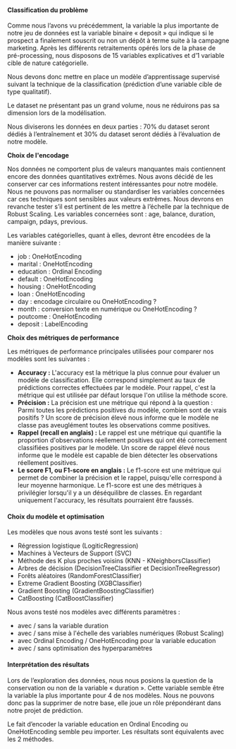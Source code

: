 #### Classification du problème

Comme nous l’avons vu précédemment, la variable la plus importante de notre jeu de données est la variable binaire « deposit » qui indique si le prospect a finalement souscrit ou non un dépôt à terme suite à la campagne marketing. Après les différents retraitements opérés lors de la phase de pré-processing, nous disposons de 15 variables explicatives et d’1 variable cible de nature catégorielle.

Nous devons donc mettre en place un modèle d’apprentissage supervisé suivant la technique de la classification (prédiction d’une variable cible de type qualitatif).

Le dataset ne présentant pas un grand volume, nous ne réduirons pas sa dimension lors de la modélisation.

Nous diviserons les données en deux parties : 70% du dataset seront dédiés à l’entraînement et 30% du dataset seront dédiés à l’évaluation de notre modèle.

**Choix de l'encodage**

Nos données ne comportent plus de valeurs manquantes mais contiennent encore des données quantitatives extrêmes. Nous avons décidé de les conserver car ces informations restent intéressantes pour notre modèle. Nous ne pouvons pas normaliser ou standardiser les variables concernées car ces techniques sont sensibles aux valeurs extrêmes. Nous devrons en revanche tester s’il est pertinent de les mettre à l’échelle par la technique de Robust Scaling. Les variables concernées sont : age, balance, duration, campaign, pdays, previous.

Les variables catégorielles, quant à elles, devront être encodées de la manière suivante :
* job : OneHotEncoding
* marital : OneHotEncoding
* education : Ordinal Encoding
* default : OneHotEncoding
* housing : OneHotEncoding
* loan : OneHotEncoding
* day : encodage circulaire ou OneHotEncoding ?
* month : conversion texte en numérique ou OneHotEncoding ?
* poutcome : OneHotEncoding
* deposit : LabelEncoding

**Choix des métriques de performance**

Les métriques de performance principales utilisées pour comparer nos modèles sont les suivantes :
* **Accuracy :** L'accuracy est la métrique la plus connue pour évaluer un modèle de classification. Elle correspond simplement au taux de prédictions correctes effectuées par le modèle. Pour rappel, c'est la métrique qui est utilisée par défaut lorsque l'on utilise la méthode score.
* **Précision :** La précision est une métrique qui répond à la question : Parmi toutes les prédictions positives du modèle, combien sont de vrais positifs ? Un score de précision élevé nous informe que le modèle ne classe pas aveuglément toutes les observations comme positives.
* **Rappel (recall en anglais) :** Le rappel est une métrique qui quantifie la proportion d'observations réellement positives qui ont été correctement classifiées positives par le modèle. Un score de rappel élevé nous informe que le modèle est capable de bien détecter les observations réellement positives.
* **Le score F1, ou F1-score en anglais :** Le f1-score est une métrique qui permet de combiner la précision et le rappel, puisqu'elle correspond à leur moyenne harmonique. Le f1-score est une des métriques à privilégier lorsqu'il y a un déséquilibre de classes. En regardant uniquement l'accuracy, les résultats pourraient être faussés.



#### Choix du modèle et optimisation

Les modèles que nous avons testé sont les suivants :
* Régression logistique (LogiticRegression)
* Machines à Vecteurs de Support (SVC)
* Méthode des K plus proches voisins (KNN - KNeighborsClassifier)
* Arbres de décision (DecisionTreeClassifier et DecisionTreeRegressor)
* Forêts aléatoires (RandomForestClassifier)
* Extreme Gradient Boosting (XGBClassifier)
* Gradient Boosting (GradientBoostingClassifier)
* CatBoosting (CatBoostClassifier)

Nous avons testé nos modèles avec différents paramètres :
* avec / sans la variable duration
* avec / sans mise à l'échelle des variables numériques (Robust Scaling)
* avec Ordinal Encoding / OneHotEncoding pour la variable education
* avec / sans optimisation des hyperparamètres



#### Interprétation des résultats

Lors de l’exploration des données, nous nous posions la question de la conservation ou non de la variable « duration ». Cette variable semble être la variable la plus importante pour 4 de nos modèles. Nous ne pouvons donc pas la supprimer de notre base, elle joue un rôle prépondérant dans notre projet de prédiction.

Le fait d’encoder la variable education en Ordinal Encoding ou OneHotEncoding semble peu importer. Les résultats sont équivalents avec les 2 méthodes.
